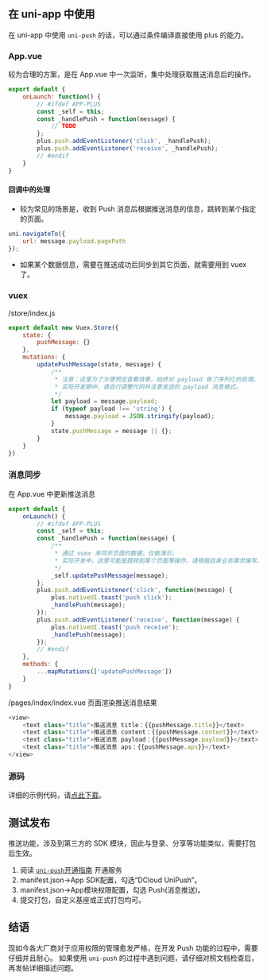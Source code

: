 ## 在 uni-app 中使用
在 uni-app 中使用 `uni-push` 的话，可以通过条件编译直接使用 plus 的能力。

### App.vue
较为合理的方案，是在 App.vue 中一次监听，集中处理获取推送消息后的操作。
```javascript
export default {
	onLaunch: function() {
		// #ifdef APP-PLUS
		const _self = this;
		const _handlePush = function(message) {
			// TODO
		};
		plus.push.addEventListener('click', _handlePush);
		plus.push.addEventListener('receive', _handlePush);
		// #endif
	}
}
```
#### 回调中的处理
- 较为常见的场景是，收到 Push 消息后根据推送消息的信息，跳转到某个指定的页面。
```javascript
uni.navigateTo({
    url: message.payload.pagePath
});
```
- 如果某个数据信息，需要在推送成功后同步到其它页面，就需要用到 vuex 了。

### vuex
/store/index.js
```javascript
export default new Vuex.Store({
	state: {
		pushMessage: {}
	},
	mutations: {
		updatePushMessage(state, message) {
			/**
			 * 注意：这里为了方便预览查看效果，始终对 payload 做了序列化的处理。
			 * 实际开发期中，请自行调整代码并注意发送的 payload 消息格式。
			 */ 
			let payload = message.payload;
			if (typeof payload !== 'string') {
				message.payload = JSON.stringify(payload);
			}
			state.pushMessage = message || {};
		}
	}
})
```
### 消息同步
在 App.vue 中更新推送消息
```javascript
export default {
	onLaunch() {
		// #ifdef APP-PLUS
		const _self = this;
		const _handlePush = function(message) {
			/**
			 * 通过 vuex 来同步页面的数据，仅做演示。
			 * 实际开发中，这里可能是跳转到某个页面等操作，请根据自身业务需求编写。
			 */
			_self.updatePushMessage(message);
		};
		plus.push.addEventListener('click', function(message) {
			plus.nativeUI.toast('push click');
			_handlePush(message);
		});
		plus.push.addEventListener('receive', function(message) {
			plus.nativeUI.toast('push receive');
			_handlePush(message);
		});
		// #endif
	},
	methods: {
		...mapMutations(['updatePushMessage'])
	}
}

```
/pages/index/index.vue 页面渲染推送消息结果
```javascript
<view>
	<text class="title">推送消息 title：{{pushMessage.title}}</text>
	<text class="title">推送消息 content：{{pushMessage.content}}</text>
	<text class="title">推送消息 payload：{{pushMessage.payload}}</text>
	<text class="title">推送消息 aps：{{pushMessage.aps}}</text>
</view>
```
### 源码
详细的示例代码，请[点此下载](https://web-ext-storage.dcloud.net.cn/doc/uni-push/v1/uni-push.zip)。

## 测试发布
推送功能，涉及到第三方的 SDK 模块，因此与登录、分享等功能类似，需要打包后生效。
1. 阅读 [`uni-push`开通指南](../open.md) 开通服务
2. manifest.json->App SDK配置，勾选“DCloud UniPush”。
3. manifest.json->App模块权限配置，勾选 Push(消息推送)。
4. 提交打包，自定义基座或正式打包均可。

## 结语
现如今各大厂商对于应用权限的管理愈发严格，在开发 Push 功能的过程中，需要仔细并且耐心。
如果使用 `uni-push` 的过程中遇到问题，请仔细对照文档检查后，再发帖详细描述问题。
